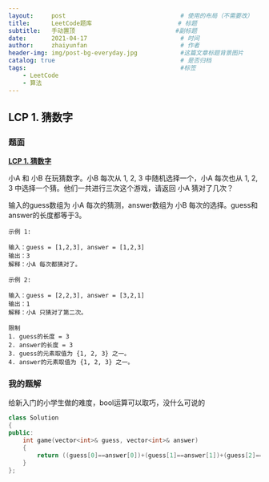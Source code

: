 ```yaml
---
layout:     post                                # 使用的布局（不需要改）
title:      LeetCode题库                        # 标题 
subtitle:   手动置顶                            #副标题
date:       2021-04-17                          # 时间
author:     zhaiyunfan                          # 作者
header-img: img/post-bg-everyday.jpg            #这篇文章标题背景图片
catalog: true                                   # 是否归档
tags:                                           #标签
    - LeetCode
    - 算法
---
```


## LCP 1. 猜数字

### 题面

[**LCP 1. 猜数字**](https://leetcode-cn.com/problems/guess-numbers/)

小A 和 小B 在玩猜数字。小B 每次从 1, 2, 3 中随机选择一个，小A 每次也从 1, 2, 3 中选择一个猜。他们一共进行三次这个游戏，请返回 小A 猜对了几次？

输入的guess数组为 小A 每次的猜测，answer数组为 小B 每次的选择。guess和answer的长度都等于3。

```
示例 1:

输入：guess = [1,2,3], answer = [1,2,3]
输出：3
解释：小A 每次都猜对了。
```

```
示例 2:

输入：guess = [2,2,3], answer = [3,2,1]
输出：1
解释：小A 只猜对了第二次。
```

```
限制
1. guess的长度 = 3
2. answer的长度 = 3
3. guess的元素取值为 {1, 2, 3} 之一。
4. answer的元素取值为 {1, 2, 3} 之一。
```

### 我的题解

给新入门的小学生做的难度，bool运算可以取巧，没什么可说的

```cpp
class Solution
{
public:
    int game(vector<int>& guess, vector<int>& answer) 
    {
        return ((guess[0]==answer[0])+(guess[1]==answer[1])+(guess[2]==answer[2]));
    }
};
```
